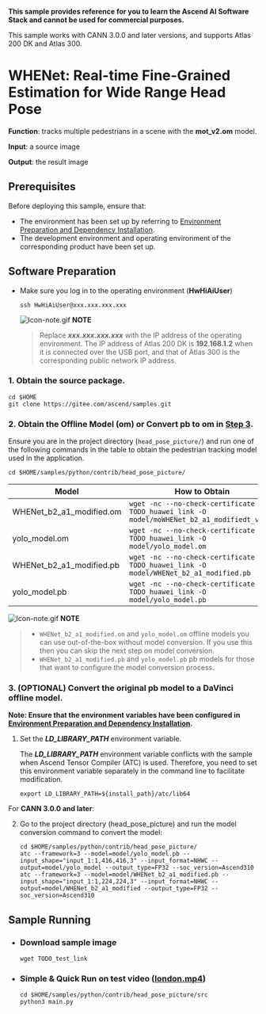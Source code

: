 **This sample provides reference for you to learn the Ascend AI Software Stack and cannot be used for commercial purposes.**

This sample works with CANN 3.0.0 and later versions, and supports Atlas 200 DK and Atlas 300.

# WHENet: Real-time Fine-Grained Estimation for Wide Range Head Pose
**Function**: tracks multiple pedestrians in a scene with the **mot_v2.om** model.

**Input**: a source image

**Output**: the result image

## Prerequisites

Before deploying this sample, ensure that:

- The environment has been set up by referring to [Environment Preparation and Dependency Installation](https://gitee.com/ascend/samples/blob/master/python/environment/README.md).
- The development environment and operating environment of the corresponding product have been set up.

## Software Preparation
* Make sure you log in to the operating environment (**HwHiAiUser**)
    ```
    ssh HwHiAiUser@xxx.xxx.xxx.xxx
    ```
    ![Icon-note.gif](https://images.gitee.com/uploads/images/2020/1106/160652_6146f6a4_5395865.gif) **NOTE**

    > Replace ***xxx.xxx.xxx.xxx*** with the IP address of the operating environment. The IP address of Atlas 200 DK is **192.168.1.2** when it is connected over the USB port, and that of Atlas 300 is the corresponding public network IP address.

### 1. Obtain the source package.
```
cd $HOME
git clone https://gitee.com/ascend/samples.git
```

### 2. Obtain the Offline Model (**om**) or Convert **pb** to **om** in [Step 3](#3-(OPTIONAL)-Convert-the-original-pb-model-to-a-DaVinci-offline-model.).

   Ensure you are in the project directory (`head_pose_picture/`) and run one of the following commands in the table to obtain the pedestrian tracking model used in the application.

	cd $HOME/samples/python/contrib/head_pose_picture/

| **Model**  |  **How to Obtain** |
| ---------- |  ----------------- |
| WHENet_b2_a1_modified.om | `wget -nc --no-check-certificate TODO_huawei_link -O model/moWHENet_b2_a1_modifiedt_v2.om`  |
| yolo_model.om | `wget -nc --no-check-certificate TODO_huawei_link -O model/yolo_model.om`  |
| WHENet_b2_a1_modified.pb | `wget -nc --no-check-certificate TODO_huawei_link -O model/WHENet_b2_a1_modified.pb`  |
| yolo_model.pb | `wget -nc --no-check-certificate TODO_huawei_link -O model/yolo_model.pb`  |

   ![Icon-note.gif](https://images.gitee.com/uploads/images/2020/1106/160652_6146f6a4_5395865.gif) **NOTE**
   >- `WHENet_b2_a1_modified.om` and `yolo_model.om` offline models you can use out-of-the-box without model conversion. If you use this then you can skip the next step on model conversion.
   >- `WHENet_b2_a1_modified.pb` and `yolo_model.pb` pb models for those that want to configure the model conversion process.

### 3. **(OPTIONAL)** Convert the original pb model to a DaVinci offline model.

   **Note: Ensure that the environment variables have been configured in [Environment Preparation and Dependency Installation](https://gitee.com/ascend/samples/tree/master/python/environment).**

   1. Set the ***LD_LIBRARY_PATH*** environment variable.

      The ***LD_LIBRARY_PATH*** environment variable conflicts with the sample when Ascend Tensor Compiler (ATC) is used. Therefore, you need to set this environment variable separately in the command line to facilitate modification.
      
          export LD_LIBRARY_PATH=${install_path}/atc/lib64

   For **CANN 3.0.0 and later**: <br/>

   2. Go to the project directory (head_pose_picture) and run the model conversion command to convert the model:

          cd $HOME/samples/python/contrib/head_pose_picture/
          atc --framework=3 --model=model/yolo_model.pb --input_shape="input_1:1,416,416,3" --input_format=NHWC --output=model/yolo_model --output_type=FP32 --soc_version=Ascend310
          atc --framework=3 --model=model/WHENet_b2_a1_modified.pb --input_shape="input_1:1,224,224,3" --input_format=NHWC --output=model/WHENet_b2_a1_modified --output_type=FP32 --soc_version=Ascend310


## Sample Running
   - ### Download sample image
     ```
     wget TODO_test_link
     ```

   - ### Simple & Quick Run on test video ([london.mp4](https://drive.google.com/file/d/1ntbudc1JB8HzEw38pwZKPXukrgADiKdS/view))
     ```
     cd $HOME/samples/python/contrib/head_pose_picture/src
     python3 main.py
     ```
